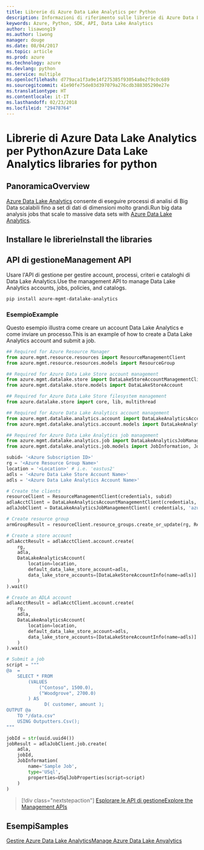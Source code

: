 ```yaml
---
title: Librerie di Azure Data Lake Analytics per Python
description: Informazioni di riferimento sulle librerie di Azure Data Lake Analytics per Python
keywords: Azure, Python, SDK, API, Data Lake Analytics
author: lisawong19
ms.author: liwong
manager: douge
ms.date: 08/04/2017
ms.topic: article
ms.prod: azure
ms.technology: azure
ms.devlang: python
ms.service: multiple
ms.openlocfilehash: d779aca1f3a9e14f275385f93054a8e2f9c0c689
ms.sourcegitcommit: 41e90fe75de03d397079a276cdb388305290e27e
ms.translationtype: HT
ms.contentlocale: it-IT
ms.lasthandoff: 02/23/2018
ms.locfileid: "29478764"
---
```

# <a name="azure-data-lake-analytics-libraries-for-python"></a><span data-ttu-id="cac9b-104">Librerie di Azure Data Lake Analytics per Python</span><span class="sxs-lookup"><span data-stu-id="cac9b-104">Azure Data Lake Analytics libraries for python</span></span>

## <a name="overview"></a><span data-ttu-id="cac9b-105">Panoramica</span><span class="sxs-lookup"><span data-stu-id="cac9b-105">Overview</span></span>
<span data-ttu-id="cac9b-106">[Azure Data Lake Analytics](/azure/data-lake-analytics/data-lake-analytics-overview) consente di eseguire processi di analisi di Big Data scalabili fino a set di dati di dimensioni molto grandi.</span><span class="sxs-lookup"><span data-stu-id="cac9b-106">Run big data analysis jobs that scale to massive data sets with [Azure Data Lake Analytics](/azure/data-lake-analytics/data-lake-analytics-overview).</span></span>

## <a name="install-the-libraries"></a><span data-ttu-id="cac9b-107">Installare le librerie</span><span class="sxs-lookup"><span data-stu-id="cac9b-107">Install the libraries</span></span>

## <a name="management-api"></a><span data-ttu-id="cac9b-108">API di gestione</span><span class="sxs-lookup"><span data-stu-id="cac9b-108">Management API</span></span>
<span data-ttu-id="cac9b-109">Usare l'API di gestione per gestire account, processi, criteri e cataloghi di Data Lake Analytics.</span><span class="sxs-lookup"><span data-stu-id="cac9b-109">Use the management API to manage Data Lake Analytics accounts, jobs, policies, and catalogs.</span></span>

```bash
pip install azure-mgmt-datalake-analytics
```

### <a name="example"></a><span data-ttu-id="cac9b-110">Esempio</span><span class="sxs-lookup"><span data-stu-id="cac9b-110">Example</span></span>
<span data-ttu-id="cac9b-111">Questo esempio illustra come creare un account Data Lake Analytics e come inviare un processo.</span><span class="sxs-lookup"><span data-stu-id="cac9b-111">This is an example of how to create a Data Lake Analytics account and submit a job.</span></span> 

```python
## Required for Azure Resource Manager
from azure.mgmt.resource.resources import ResourceManagementClient
from azure.mgmt.resource.resources.models import ResourceGroup

## Required for Azure Data Lake Store account management
from azure.mgmt.datalake.store import DataLakeStoreAccountManagementClient
from azure.mgmt.datalake.store.models import DataLakeStoreAccount

## Required for Azure Data Lake Store filesystem management
from azure.datalake.store import core, lib, multithread

## Required for Azure Data Lake Analytics account management
from azure.mgmt.datalake.analytics.account import DataLakeAnalyticsAccountManagementClient
from azure.mgmt.datalake.analytics.account.models import DataLakeAnalyticsAccount, DataLakeStoreAccountInfo

## Required for Azure Data Lake Analytics job management
from azure.mgmt.datalake.analytics.job import DataLakeAnalyticsJobManagementClient
from azure.mgmt.datalake.analytics.job.models import JobInformation, JobState, USqlJobProperties

subid= '<Azure Subscription ID>'
rg = '<Azure Resource Group Name>'
location = '<Location>' # i.e. 'eastus2'
adls = '<Azure Data Lake Store Account Name>'
adls = '<Azure Data Lake Analytics Account Name>'

# Create the clients
resourceClient = ResourceManagementClient(credentials, subid)
adlaAcctClient = DataLakeAnalyticsAccountManagementClient(credentials, subid)
adlaJobClient = DataLakeAnalyticsJobManagementClient( credentials, 'azuredatalakeanalytics.net')

# Create resource group
armGroupResult = resourceClient.resource_groups.create_or_update(rg, ResourceGroup(location=location))

# Create a store account
adlaAcctResult = adlaAcctClient.account.create(
    rg,
    adla,
    DataLakeAnalyticsAccount(
        location=location,
        default_data_lake_store_account=adls,
        data_lake_store_accounts=[DataLakeStoreAccountInfo(name=adls)]
    )
).wait()

# Create an ADLA account
adlaAcctResult = adlaAcctClient.account.create(
    rg,
    adla,
    DataLakeAnalyticsAccount(
        location=location,
        default_data_lake_store_account=adls,
        data_lake_store_accounts=[DataLakeStoreAccountInfo(name=adls)]
    )
).wait()

# Submit a job
script = """
@a  = 
    SELECT * FROM 
        (VALUES
            ("Contoso", 1500.0),
            ("Woodgrove", 2700.0)
        ) AS 
              D( customer, amount );
OUTPUT @a
    TO "/data.csv"
    USING Outputters.Csv();
"""

jobId = str(uuid.uuid4())
jobResult = adlaJobClient.job.create(
    adla,
    jobId,
    JobInformation(
        name='Sample Job',
        type='USql',
        properties=USqlJobProperties(script=script)
    )
)
```

> [!div class="nextstepaction"]
> [<span data-ttu-id="cac9b-112">Esplorare le API di gestione</span><span class="sxs-lookup"><span data-stu-id="cac9b-112">Explore the Management APIs</span></span>](/python/api/overview/azure/datalakeanalytics/management)

## <a name="samples"></a><span data-ttu-id="cac9b-113">Esempi</span><span class="sxs-lookup"><span data-stu-id="cac9b-113">Samples</span></span>
[<span data-ttu-id="cac9b-114">Gestire Azure Data Lake Analytics</span><span class="sxs-lookup"><span data-stu-id="cac9b-114">Manage Azure Data Lake Anyalytics</span></span>](https://docs.microsoft.com/azure/data-lake-analytics/data-lake-analytics-manage-use-python-sdk)